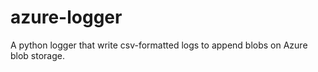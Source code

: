 # azure-logger

A python logger that write csv-formatted logs to append blobs on Azure blob
storage.
